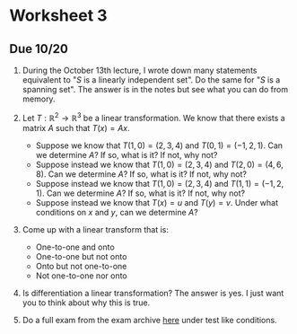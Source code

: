 # Worksheet 3
## Due 10/20


1. During the October 13th lecture, I wrote down many statements equivalent to
   "$S$ is a linearly independent set". Do the same for "$S$ is a spanning set".
   The answer is in the notes but see what you can do from memory.

2. Let $T:\mathbb{R}^2 \to \mathbb{R}^3$ be a linear transformation. We know
   that there exists a matrix $A$ such that $T(x)=Ax$.

   * Suppose we know that $T(1,0)=(2,3,4)$ and $T(0,1)=(-1,2,1)$. Can we
     determine $A$? If so, what is it? If not, why not?
   * Suppose instead we know that $T(1,0)=(2,3,4)$ and $T(2,0)=(4,6,8)$. Can we
     determine $A$? If so, what is it? If not, why not?
   * Suppose instead we know that $T(1,0)=(2,3,4)$ and $T(1,1)=(-1,2,1)$. Can
     we determine $A$? If so, what is it? If not, why not?
   * Suppose instead we know that $T(x)=u$ and $T(y)=v$. Under what conditions
     on $x$ and $y$, can we determine $A$?

3. Come up with a linear transform that is:

   * One-to-one and onto
   * One-to-one but not onto
   * Onto but not one-to-one
   * Not one-to-one nor onto

4. Is differentiation a linear transformation? The answer is yes. I just want
   you to think about why this is true.

5. Do a full exam from the exam archive [here](../exams) under test like
   conditions.
